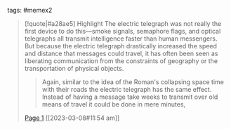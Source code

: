 tags: #memex2 

> [!quote|#a28ae5] Highlight
> The electric telegraph was not really the first device to do this—smoke signals, semaphore flags, and optical telegraphs all transmit intelligence faster than human messengers. But because the electric telegraph drastically increased the speed and distance that messages could travel, it has often been seen as liberating communication from the constraints of geography or the transportation of physical objects.
>
>> Again, similar to the idea of the Roman's collapsing space time with their roads the electric telegraph has the same effect. Instead of having a message take weeks to transmit over old means of travel it could be done in mere minutes,
>
> [Page 1](zotero://open-pdf/library/items/Y85GVLPR?page=1) [[2023-03-08#11:54 am]]

